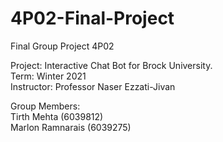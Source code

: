 # 4P02-Final-Project
Final Group Project 4P02

Project: Interactive Chat Bot for Brock University.
<br>
Term: Winter 2021
<br>
Instructor: Professor Naser Ezzati-Jivan

Group Members:
<br>
Tirth Mehta (6039812)
<br>
Marlon Ramnarais (6039275)

